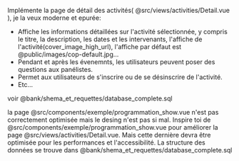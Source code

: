 Implémente la page de détail des activités( @src/views/activities/Detail.vue ), je la veux moderne et epurée:
- Affiche les informations détaillées sur l'activité sélectionnée, y compris le titre, la description, les dates et les intervenants, l'affiche de l'activité(cover_image_high_url), l'affiche par défaut est @public/images/cop-default.jpg...
- Pendant et après les évenemnts, les utilisateurs peuvent poser des questions aux panélistes.
- Permet aux utilisateurs de s'inscrire ou de se désinscrire de l'activité.
- Etc...

voir @bank/shema_et_requettes/database_complete.sql


la page @src/components/exemple/programmation_show.vue n'est pas correctement optimisée mais le desing n'est pas si mal. 
Inspire toi de @src/components/exemple/programmation_show.vue pour améliorer la page @src/views/activities/Detail.vue. Mais cette dernière devra être optimisée pour les performances et l'accessibilité. La structure des données se trouve dans @bank/shema_et_requettes/database_complete.sql